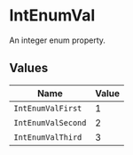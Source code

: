 # IntEnumVal

An integer enum property.


## Values

| Name               | Value              |
| ------------------ | ------------------ |
| `IntEnumValFirst`  | 1                  |
| `IntEnumValSecond` | 2                  |
| `IntEnumValThird`  | 3                  |
